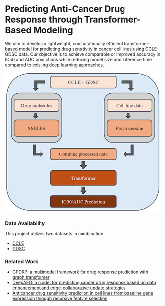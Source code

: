 # Predicting Anti-Cancer Drug Response through Transformer-Based Modeling
We aim to develop a lightweight, computationally efficient transformer-based model for predicting drug sensitivity in cancer cell lines using CCLE-GDSC data. Our objective is to achieve comparable or improved accuracy in IC50 and AUC predictions while reducing model size and inference time compared to existing deep learning approaches.

![alt text](https://github.com/joebeyrer/transformer-based-drug-efficacy/blob/main/figures/workflow-diagram.png?raw=true)

### Data Availability
This project utilizes two datasets in combination
- [CCLE](https://www.cancerrxgene.org/)
- [GDSC](https://sites.broadinstitute.org/ccle/)

### Related Work
- [GPDRP: a multimodal framework for drug response prediction with graph transformer](https://bmcbioinformatics.biomedcentral.com/articles/10.1186/s12859-023-05618-0)
- [DeepAEG: a model for predicting cancer drug response based on data enhancement and edge-collaborative update strategies](https://bmcbioinformatics.biomedcentral.com/articles/10.1186/s12859-024-05723-8)
- [Anticancer drug sensitivity prediction in cell lines from baseline gene expression through recursive feature selection](https://bmccancer.biomedcentral.com/articles/10.1186/s12885-015-1492-6)
